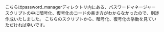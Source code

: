 こちらはpassword_managerディレクトリ内にある、パスワードマネージャースクリプトの中に暗号化、復号化のコードの書き方がわからなかったので、別途作成いたしました。
こちらのスクリプトから、暗号化、復号化の挙動を見ていただければ幸いです。
